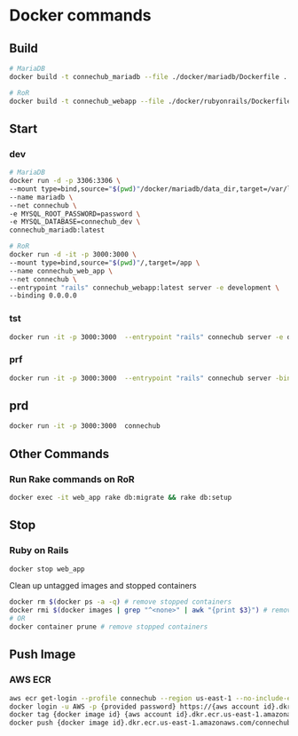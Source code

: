 # Docker commands


## Build

```bash
# MariaDB
docker build -t connechub_mariadb --file ./docker/mariadb/Dockerfile .

# RoR
docker build -t connechub_webapp --file ./docker/rubyonrails/Dockerfile .
```

##  Start

### dev

```bash
# MariaDB
docker run -d -p 3306:3306 \
--mount type=bind,source="$(pwd)"/docker/mariadb/data_dir,target=/var/lib/mysql \
--name mariadb \
--net connechub \
-e MYSQL_ROOT_PASSWORD=password \
-e MYSQL_DATABASE=connechub_dev \
connechub_mariadb:latest

# RoR
docker run -d -it -p 3000:3000 \
--mount type=bind,source="$(pwd)"/,target=/app \
--name connechub_web_app \
--net connechub \
--entrypoint "rails" connechub_webapp:latest server -e development \
--binding 0.0.0.0
```

### tst

```bash
docker run -it -p 3000:3000  --entrypoint "rails" connechub server -e development --binding 0.0.0.0
```

### prf

```bash
docker run -it -p 3000:3000  --entrypoint "rails" connechub server -binding 0.0.0.0
```

## prd

```bash
docker run -it -p 3000:3000  connechub
```

## Other Commands

### Run Rake commands on RoR

```bash
docker exec -it web_app rake db:migrate && rake db:setup
```

## Stop

### Ruby on Rails

```bash
docker stop web_app
```

Clean up untagged images and stopped containers

```bash
docker rm $(docker ps -a -q) # remove stopped containers
docker rmi $(docker images | grep "^<none>" | awk "{print $3}") # remove untagged images
# OR
docker container prune # remove stopped containers
```

## Push Image

### AWS ECR

```bash
aws ecr get-login --profile connechub --region us-east-1 --no-include-email
docker login -u AWS -p {provided password} https://{aws account id}.dkr.ecr.us-east-1.amazonaws.com
docker tag {docker image id} {aws account id}.dkr.ecr.us-east-1.amazonaws.com/connechub
docker push {docker image id}.dkr.ecr.us-east-1.amazonaws.com/connechub
```
